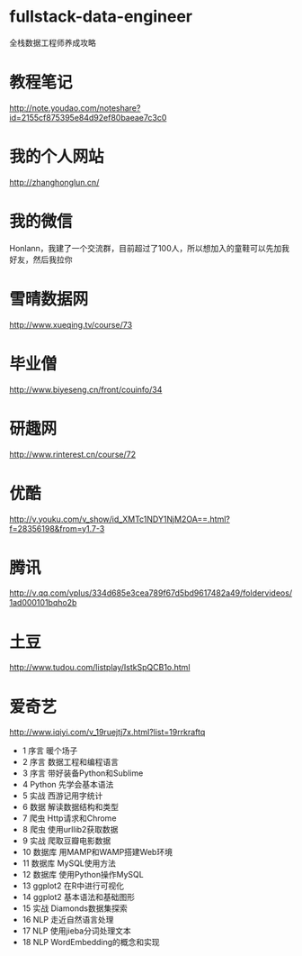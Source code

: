 # fullstack-data-engineer
全栈数据工程师养成攻略

# 教程笔记
http://note.youdao.com/noteshare?id=2155cf875395e84d92ef80baeae7c3c0

# 我的个人网站
http://zhanghonglun.cn/

# 我的微信
Honlann，我建了一个交流群，目前超过了100人，所以想加入的童鞋可以先加我好友，然后我拉你

# 雪晴数据网
http://www.xueqing.tv/course/73

# 毕业僧
http://www.biyeseng.cn/front/couinfo/34

# 研趣网
http://www.rinterest.cn/course/72

# 优酷
http://v.youku.com/v_show/id_XMTc1NDY1NjM2OA==.html?f=28356198&from=y1.7-3

# 腾讯
http://v.qq.com/vplus/334d685e3cea789f67d5bd9617482a49/foldervideos/1ad000101bqho2b

# 土豆
http://www.tudou.com/listplay/IstkSpQCB1o.html

# 爱奇艺
http://www.iqiyi.com/v_19ruejtj7x.html?list=19rrkraftq

- 1 序言 暖个场子
- 2 序言 数据工程和编程语言
- 3 序言 带好装备Python和Sublime
- 4 Python 先学会基本语法
- 5 实战 西游记用字统计
- 6 数据 解读数据结构和类型
- 7 爬虫 Http请求和Chrome
- 8 爬虫 使用urllib2获取数据
- 9 实战 爬取豆瓣电影数据
- 10 数据库 用MAMP和WAMP搭建Web环境
- 11 数据库 MySQL使用方法
- 12 数据库 使用Python操作MySQL
- 13 ggplot2 在R中进行可视化
- 14 ggplot2 基本语法和基础图形
- 15 实战 Diamonds数据集探索
- 16 NLP 走近自然语言处理
- 17 NLP 使用jieba分词处理文本
- 18 NLP WordEmbedding的概念和实现